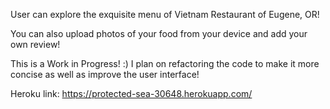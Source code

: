 User can explore the exquisite menu of Vietnam Restaurant of Eugene, OR!

You can also upload photos of your food from your device and add your own review!

This is a Work in Progress! :) I plan on refactoring the code to make it more concise as well as improve the user interface!

Heroku link: https://protected-sea-30648.herokuapp.com/
